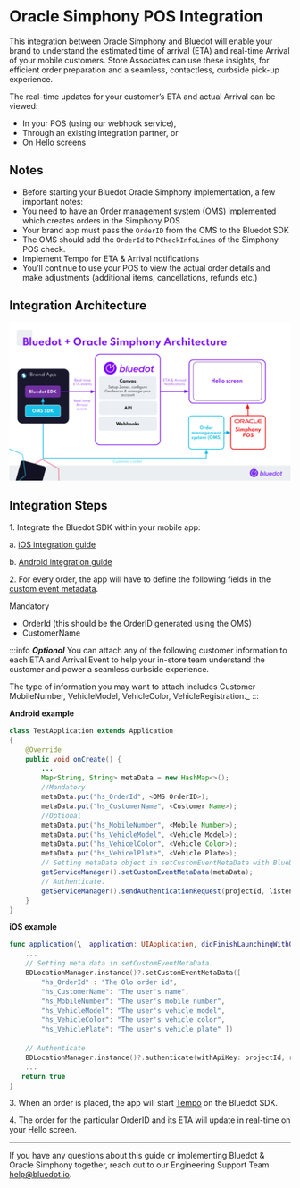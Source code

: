Oracle Simphony POS Integration
===============================

This integration between Oracle Simphony and Bluedot will enable your brand to understand the estimated time of arrival (ETA) and real-time Arrival of your mobile customers. Store Associates can use these insights, for efficient order preparation and a seamless, contactless, curbside pick-up experience.

The real-time updates for your customer’s ETA and actual Arrival can be viewed:

*   In your POS (using our webhook service),
*   Through an existing integration partner, or
*   On Hello screens

Notes
-----

*   Before starting your Bluedot Oracle Simphony implementation, a few important notes:
*   You need to have an Order management system (OMS) implemented which creates orders in the Simphony POS
*   Your brand app must pass the `OrderID` from the OMS to the Bluedot SDK
*   The OMS should add the `OrderId` to `PCheckInfoLines` of the Simphony POS check.
*   Implement Tempo for ETA & Arrival notifications
*   You’ll continue to use your POS to view the actual order details and make adjustments (additional items, cancellations, refunds etc.)

Integration Architecture
------------------------

![](../assets/Bluedot_Partner_Oracle_Simphony_Architecture-1024x576.png)

Integration Steps
-----------------

1\. Integrate the Bluedot SDK within your mobile app:

a. [iOS integration guide](../Point%20SDK/iOS/Quick%20Start.md)

b. [Android integration guide](../Point%20SDK/Android/Quick%20Start.md)

2\. For every order, the app will have to define the following fields in the [custom event metadata](../Custom%20Event%20Metadata.md).

Mandatory

*   OrderId (this should be the OrderID generated using the OMS)
*   CustomerName

:::info
***Optional***
You can attach any of the following customer information to each ETA and Arrival Event to help your in-store team understand the customer and power a seamless curbside experience.

The type of information you may want to attach includes Customer MobileNumber, VehicleModel, VehicleColor, VehicleRegistration._
:::

**Android example**
```java
class TestApplication extends Application
{
    @Override
    public void onCreate() {
        ...
        Map<String, String> metaData = new HashMap<>();
        //Mandatory
        metaData.put("hs_OrderId", <OMS OrderID>);
        metaData.put("hs_CustomerName", <Customer Name>);
        //Optional
        metaData.put("hs_MobileNumber", <Mobile Number>);
        metaData.put("hs_VehicleModel", <Vehicle Model>);
        metaData.put("hs_VehicelColor", <Vehicle Color>);
        metaData.put("hs_VehicelPlate", <Vehicle Plate>);
        // Setting metaData object in setCustomEventMetaData with BlueDotPointService.
        getServiceManager().setCustomEventMetaData(metaData);
        // Authenticate.
        getServiceManager().sendAuthenticationRequest(projectId, listener, restartMode)
    }
}
```

**iOS example**
```swift
func application(\_ application: UIApplication, didFinishLaunchingWithOptions launchOptions: [UIApplication.LaunchOptionsKey: Any]?) -> Boo {
    ...
    // Setting meta data in setCustomEventMetaData.
    BDLocationManager.instance()?.setCustomEventMetaData([
        "hs_OrderId" : "The Olo order id",
        "hs_CustomerName": "The user's name",
        "hs_MobileNumber": "The user's mobile number",
        "hs_VehicleModel": "The user's vehicle model",
        "hs_VehicleColor": "The user's vehicle color", 
        "hs_VehiclePlate": "The user's vehicle plate" ])

    // Authenticate
    BDLocationManager.instance()?.authenticate(withApiKey: projectId, requestAuthorization: BDAuthorizationLevel.authorizedAlways)
    ...
   return true
}
```

3\. When an order is placed, the app will start [Tempo](../Tempo/Integrate%20the%20Point%20SDK%20in%20your%20app.md) on the Bluedot SDK.

4\. The order for the particular OrderID and its ETA will update in real-time on your Hello screen.

* * *

If you have any questions about this guide or implementing Bluedot & Oracle Simphony together, reach out to our Engineering Support Team [help@bluedot.io](mailto:help@bluedot.io).